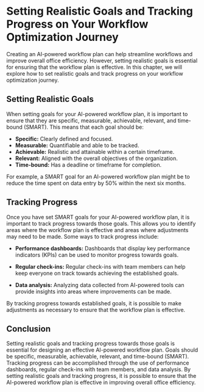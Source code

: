 Setting Realistic Goals and Tracking Progress on Your Workflow Optimization Journey
=======================================================================================================================================

Creating an AI-powered workflow plan can help streamline workflows and improve overall office efficiency. However, setting realistic goals is essential for ensuring that the workflow plan is effective. In this chapter, we will explore how to set realistic goals and track progress on your workflow optimization journey.

Setting Realistic Goals
-----------------------

When setting goals for your AI-powered workflow plan, it is important to ensure that they are specific, measurable, achievable, relevant, and time-bound (SMART). This means that each goal should be:

* **Specific:** Clearly defined and focused.
* **Measurable:** Quantifiable and able to be tracked.
* **Achievable:** Realistic and attainable within a certain timeframe.
* **Relevant:** Aligned with the overall objectives of the organization.
* **Time-bound:** Has a deadline or timeframe for completion.

For example, a SMART goal for an AI-powered workflow plan might be to reduce the time spent on data entry by 50% within the next six months.

Tracking Progress
-----------------

Once you have set SMART goals for your AI-powered workflow plan, it is important to track progress towards those goals. This allows you to identify areas where the workflow plan is effective and areas where adjustments may need to be made. Some ways to track progress include:

* **Performance dashboards:** Dashboards that display key performance indicators (KPIs) can be used to monitor progress towards goals.

* **Regular check-ins:** Regular check-ins with team members can help keep everyone on track towards achieving the established goals.

* **Data analysis:** Analyzing data collected from AI-powered tools can provide insights into areas where improvements can be made.

By tracking progress towards established goals, it is possible to make adjustments as necessary to ensure that the workflow plan is effective.

Conclusion
----------

Setting realistic goals and tracking progress towards those goals is essential for designing an effective AI-powered workflow plan. Goals should be specific, measurable, achievable, relevant, and time-bound (SMART). Tracking progress can be accomplished through the use of performance dashboards, regular check-ins with team members, and data analysis. By setting realistic goals and tracking progress, it is possible to ensure that the AI-powered workflow plan is effective in improving overall office efficiency.
